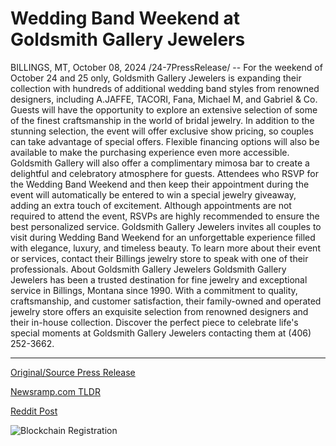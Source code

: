 # Wedding Band Weekend at Goldsmith Gallery Jewelers

BILLINGS, MT, October 08, 2024 /24-7PressRelease/ -- For the weekend of October 24 and 25 only, Goldsmith Gallery Jewelers is expanding their collection with hundreds of additional wedding band styles from renowned designers, including A.JAFFE, TACORI, Fana, Michael M, and Gabriel & Co. Guests will have the opportunity to explore an extensive selection of some of the finest craftsmanship in the world of bridal jewelry.  In addition to the stunning selection, the event will offer exclusive show pricing, so couples can take advantage of special offers. Flexible financing options will also be available to make the purchasing experience even more accessible. Goldsmith Gallery will also offer a complimentary mimosa bar to create a delightful and celebratory atmosphere for guests.  Attendees who RSVP for the Wedding Band Weekend and then keep their appointment during the event will automatically be entered to win a special jewelry giveaway, adding an extra touch of excitement. Although appointments are not required to attend the event, RSVPs are highly recommended to ensure the best personalized service.  Goldsmith Gallery Jewelers invites all couples to visit during Wedding Band Weekend for an unforgettable experience filled with elegance, luxury, and timeless beauty. To learn more about their event or services, contact their Billings jewelry store to speak with one of their professionals.  About Goldsmith Gallery Jewelers  Goldsmith Gallery Jewelers has been a trusted destination for fine jewelry and exceptional service in Billings, Montana since 1990. With a commitment to quality, craftsmanship, and customer satisfaction, their family-owned and operated jewelry store offers an exquisite selection from renowned designers and their in-house collection. Discover the perfect piece to celebrate life's special moments at Goldsmith Gallery Jewelers contacting them at (406) 252-3662. 

---

[Original/Source Press Release](https://www.24-7pressrelease.com/press-release/515025/wedding-band-weekend-at-goldsmith-gallery-jewelers)
                    

[Newsramp.com TLDR](https://newsramp.com/curated-news/exclusive-wedding-band-weekend-at-goldsmith-gallery-jewelers/c54588927a51847714dd1e194eb1cec2) 

 



[Reddit Post](https://www.reddit.com/r/eventNews/comments/1fyu00r/exclusive_wedding_band_weekend_at_goldsmith/) 



![Blockchain Registration](https://cdn.newsramp.app/24-7PressRelease/qrcode/2410/8/ulnauYYD.webp)